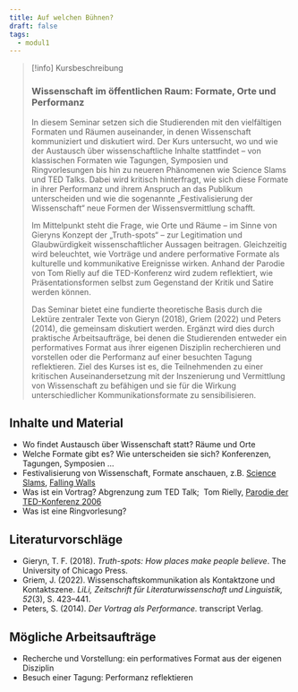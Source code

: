 ```yaml
---
title: Auf welchen Bühnen?
draft: false
tags:
  - modul1
---
```


> [!info] Kursbeschreibung
> 
> ### Wissenschaft im öffentlichen Raum: Formate, Orte und Performanz
> 
> In diesem Seminar setzen sich die Studierenden mit den vielfältigen Formaten und Räumen auseinander, in denen Wissenschaft kommuniziert und diskutiert wird. Der Kurs untersucht, wo und wie der Austausch über wissenschaftliche Inhalte stattfindet – von klassischen Formaten wie Tagungen, Symposien und Ringvorlesungen bis hin zu neueren Phänomenen wie Science Slams und TED Talks. Dabei wird kritisch hinterfragt, wie sich diese Formate in ihrer Performanz und ihrem Anspruch an das Publikum unterscheiden und wie die sogenannte „Festivalisierung der Wissenschaft“ neue Formen der Wissensvermittlung schafft.
> 
> Im Mittelpunkt steht die Frage, wie Orte und Räume – im Sinne von Gieryns Konzept der „Truth-spots“ – zur Legitimation und Glaubwürdigkeit wissenschaftlicher Aussagen beitragen. Gleichzeitig wird beleuchtet, wie Vorträge und andere performative Formate als kulturelle und kommunikative Ereignisse wirken. Anhand der Parodie von Tom Rielly auf die TED-Konferenz wird zudem reflektiert, wie Präsentationsformen selbst zum Gegenstand der Kritik und Satire werden können.
> 
> Das Seminar bietet eine fundierte theoretische Basis durch die Lektüre zentraler Texte von Gieryn (2018), Griem (2022) und Peters (2014), die gemeinsam diskutiert werden. Ergänzt wird dies durch praktische Arbeitsaufträge, bei denen die Studierenden entweder ein performatives Format aus ihrer eigenen Disziplin recherchieren und vorstellen oder die Performanz auf einer besuchten Tagung reflektieren. Ziel des Kurses ist es, die Teilnehmenden zu einer kritischen Auseinandersetzung mit der Inszenierung und Vermittlung von Wissenschaft zu befähigen und sie für die Wirkung unterschiedlicher Kommunikationsformate zu sensibilisieren.

## Inhalte und Material

- Wo findet Austausch über Wissenschaft statt? Räume und Orte
- Welche Formate gibt es? Wie unterscheiden sie sich? Konferenzen, Tagungen, Symposien …
- Festivalisierung von Wissenschaft, Formate anschauen, z.B. [Science Slams](https://www.youtube.com/user/ScienceSlam), [Falling Walls](https://falling-walls.com/science-summit/)
- Was ist ein Vortrag? Abgrenzung zum TED Talk;  Tom Rielly, [Parodie der TED-Konferenz 2006](https://www.ted.com/talks/tom_rielly_a_comic_sendup_of_ted2006?language=de&subtitle=en)
- Was ist eine Ringvorlesung?

## Literaturvorschläge

- Gieryn, T. F. (2018). _Truth-spots: How places make people believe_. The University of Chicago Press.
- Griem, J. (2022). Wissenschaftskommunikation als Kontaktzone und Kontaktszene. _LiLi, Zeitschrift für Literaturwissenschaft und Linguistik, 52_(3), S. 423–441.
- Peters, S. (2014). _Der Vortrag als Performance._ transcript Verlag.

## Mögliche Arbeitsaufträge

- Recherche und Vorstellung: ein performatives Format aus der eigenen Disziplin
- Besuch einer Tagung: Performanz reflektieren